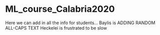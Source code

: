 # ML_course_Calabria2020
Here we can add in all the info for students...
Baylis is ADDING RANDOM ALL-CAPS TEXT
Heckelei is frustrated to be slow
